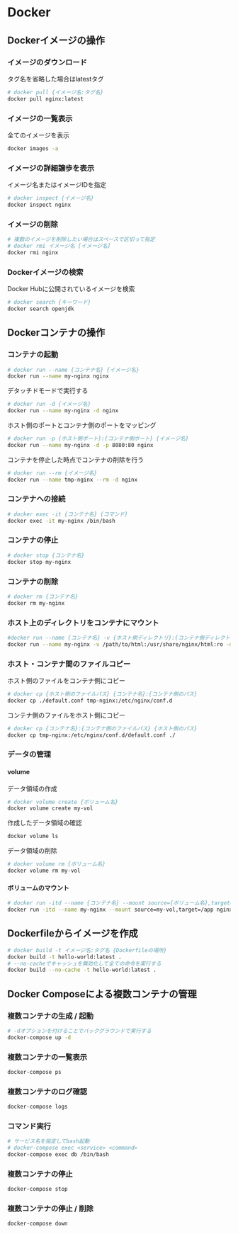 # Docker

## Dockerイメージの操作

### イメージのダウンロード

タグ名を省略した場合はlatestタグ
```sh
# docker pull {イメージ名:タグ名}
docker pull nginx:latest
```

### イメージの一覧表示

全てのイメージを表示
```sh
docker images -a
```

### イメージの詳細譲歩を表示

イメージ名またはイメージIDを指定
```sh
# docker inspect {イメージ名}
docker inspect nginx
```

### イメージの削除

```sh
# 複数のイメージを削除したい場合はスペースで区切って指定
# docker rmi イメージ名 [イメージ名]
docker rmi nginx
```

### Dockerイメージの検索

Docker Hubに公開されているイメージを検索
```sh
# docker search {キーワード}
docker search openjdk
```

## Dockerコンテナの操作

### コンテナの起動

```sh
# docker run --name {コンテナ名} {イメージ名}
docker run --name my-nginx nginx
```

デタッチドモードで実行する
```sh
# docker run -d {イメージ名}
docker run --name my-nginx -d nginx
```

ホスト側のポートとコンテナ側のポートをマッピング
```sh
# docker run -p {ホスト側ポート}:{コンテナ側ポート} {イメージ名}
docker run --name my-nginx -d -p 8080:80 nginx
```

コンテナを停止した時点でコンテナの削除を行う
```sh
# docker run --rm {イメージ名}
docker run --name tmp-nginx --rm -d nginx
```

### コンテナへの接続

```sh
# docker exec -it {コンテナ名} {コマンド}
docker exec -it my-nginx /bin/bash
```

### コンテナの停止

```sh
# docker stop {コンテナ名}
docker stop my-nginx
```

### コンテナの削除

```sh
# docker rm {コンテナ名}
docker rm my-nginx
```

### ホスト上のディレクトリをコンテナにマウント

```sh
#docker run --name {コンテナ名} -v {ホスト側ディレクトリ}:{コンテナ側ディレクトリ}:{オプション}
docker run --name my-nginx -v /path/to/html:/usr/share/nginx/html:ro -d -p 8080:80 nginx
```

### ホスト・コンテナ間のファイルコピー

ホスト側のファイルをコンテナ側にコピー
```sh
# docker cp {ホスト側のファイルパス} {コンテナ名}:{コンテナ側のパス}
docker cp ./default.conf tmp-nginx:/etc/nginx/conf.d
```

コンテナ側のファイルをホスト側にコピー
```sh
# docker cp {コンテナ名}:{コンテナ側のファイルパス} {ホスト側のパス}
docker cp tmp-nginx:/etc/nginx/conf.d/default.conf ./
```

### データの管理

#### volume

データ領域の作成
```sh
# docker volume create {ボリューム名}
docker volume create my-vol
```

作成したデータ領域の確認
```sh
docker volume ls
```

データ領域の削除
```sh
# docker volume rm {ボリューム名}
docker volume rm my-vol
```

#### ボリュームのマウント

```sh
# docker run -itd --name {コンテナ名} --mount source={ボリューム名},target=/path/to {イメージ名}
docker run -itd --name my-nginx --mount source=my-vol,target=/app nginx
```

## Dockerfileからイメージを作成

```sh
# docker build -t イメージ名:タグ名 {Dockerfileの場所}
docker build -t hello-world:latest .
# --no-cacheでキャッシュを無効化して全ての命令を実行する
docker build --no-cache -t hello-world:latest .
```

## Docker Composeによる複数コンテナの管理

### 複数コンテナの生成 / 起動

```sh
# -dオプションを付けることでバックグラウンドで実行する
docker-compose up -d
```

### 複数コンテナの一覧表示

```sh
docker-compose ps
```

### 複数コンテナのログ確認

```sh
docker-compose logs
```

### コマンド実行

```sh
# サービス名を指定してbash起動
# docker-compose exec <service> <command>
docker-compose exec db /bin/bash
```

### 複数コンテナの停止

```sh
docker-compose stop
```

### 複数コンテナの停止 / 削除

```sh
docker-compose down
```
